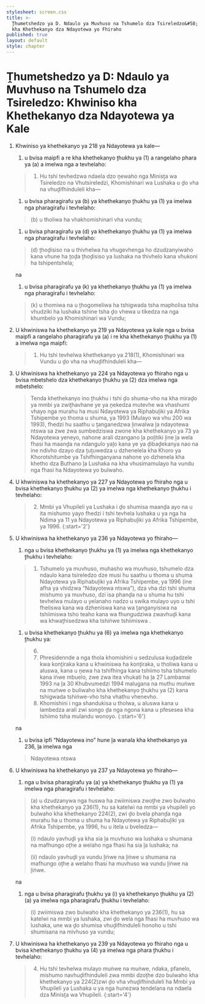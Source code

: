 ```yaml
---
stylesheet: screen.css
title: >-
  Ṱhumetshedzo ya D. Ndaulo ya Muvhuso na Tshumelo dza Tsireledzo&#58; Khwiniso
  kha Khethekanyo dza Ndayotewa yo Fhiraho
published: true
layout: default
style: chapter
---
```


# Ṱhumetshedzo ya D: Ndaulo ya Muvhuso na Tshumelo dza Tsireledzo: Khwiniso kha Khethekanyo dza Ndayotewa ya Kale

1.	Khwiniso ya khethekanyo ya 218 ya Ndayotewa ya kale—
	1.	u bvisa maipfi a re kha khethekanyo ṱhukhu ya (1) a rangelaho phara ya (a) a imelwa nga a tevhelaho:

	> 1.	Hu tshi tevhedzwa ndaela dzo ṋewaho nga Minisṱa wa Tsireledzo na Vhutsireledzi, Khomishinari wa Lushaka u ḓo vha na vhuḓifhinduleli kha—

	1.	u bvisa pharagirafu ya (b) ya khethekanyo ṱhukhu ya (1) ya imelwa nga pharagirafu i tevhelaho:

	> (b) u tholiwa ha vhakhomishinari vha vundu;

	1.	u bvisa pharagirafu ya (d) ya khethekanyo ṱhukhu ya (1) ya imelwa nga pharagirafu i tevhelaho:

	> (d) ṱhoḓisiso na u thivhelwa ha vhugevhenga ho dzudzanyiwaho kana vhune ha ṱoḓa ṱhoḓisiso ya lushaka na thivhelo kana vhukoni ha tshipentshela;
	
	na

	1.	u bvisa pharagirafu ya (k) ya khethekanyo ṱhukhu ya (1) ya imelwa nga pharagirafu i tevhelaho:

	> (k) u thomiwa na u ṱhogomeliwa ha tshigwada tsha mapholisa tsha vhudziki ha lushaka tshine tsha ḓo vhewa u tikedza na nga khumbelo ya Khomishinari wa Vundu;

2.	U khwiniswa ha khethekanyo ya 219 ya Ndayotewa ya kale nga u bvisa maipfi a rangelaho pharagirafu ya (a) i re kha khethekanyo ṱhukhu ya (1) a imelwa nga maipfi:

	> 1.	Hu tshi tevhelwa khethekanyo ya 218(1), Khomishinari wa Vundu u ḓo vha na vhuḓifhinduleli kha—

3.	U khwiniswa ha khethekanyo ya 224 ya Ndayotewa yo fhiraho nga u bvisa mbetshelo dza khethekanyo ṱhukhu ya (2) dza imelwa nga mbetshelo:

	> Tenda khethekanyo ino ṱhukhu i tshi ḓo shuma-vho na kha miraḓo ya mmbi ya zwiṱhavhane ye ya ṋekedza mutevhe wa vhashumi vhayo nga murahu ha musi Ndayotewa ya Riphabuḽiki ya Afrika Tshipembe yo thoma u shuma, ya 1993 (Mulayo wa vhu 200 wa 1993), fhedzi hu saathu u ṱanganedzwa ḽinwalwa ḽa ndayotewa ntswa sa zwe zwa sumbedziswa zwone kha khethekanyo ya 73 ya Ndayotewa yeneyo, nahone arali dzangano ḽa poḽitiki ḽine ḽa wela fhasi ha maanḓa na ndangulo yaḽo kana ye ya ḓibaḓekanya nao na ine ndivho dzayo dza ṱuṱuwedza u dzhenelela kha Khoro ya Khorotshitumbe ya Tshifhinganyana nahone yo dzhenela kha khetho dza Buthano ḽa Lushaka na kha vhusimamulayo ha vundu nga fhasi ha Ndayotewa yo bulwaho.

4.	U khwiniswa ha khethekanyo ya 227 ya Ndayotewa yo fhiraho nga u bvisa khethekanyo ṱhukhu ya (2) ya imelwa nga khethekanyo ṱhukhu i tevhelaho:

	> 2.	Mmbi ya Vhupileli ya Lushaka i ḓo shumisa maanḓa ayo na u ita mishumo yayo fhedzi i tshi tevhela lushaka u ya nga ha Ndima ya 11 ya Ndayotewa ya Riphabuḽiki ya Afrika Tshipembe, ya 1996.
	> {:start='2'}

5.	U khwiniswa ha khethekanyo ya 236 ya Ndayotewa yo fhiraho—
	1.	nga u bvisa khethekanyo ṱhukhu ya (1) ya imelwa nga khethekanyo        ṱhukhu i tevhelaho:

	> 1.	Tshumelo ya muvhuso, muhasho wa muvhuso, tshumelo dza ndaulo kana tsireledzo dze musi hu saathu u thoma u shuma Ndayotewa ya Riphabuḽiki ya Afrika Tshipembe, ya 1996 (ine afha ya vhidzwa “Ndayotewa ntswa”), dza vha dzi tshi shuma mishumo ya muvhuso, dzi isa phanḓa na u shuma hu tshi tevhelwa mulayo u yelanaho nadzo u swika mulayo uyo u tshi fheliswa kana wa dzheniswa kana wa ṱanganyisiwa na tshiimiswa tsho teaho kana wa fhungudziwa zwavhuḓi kana wa khwaṱhisedzwa kha tshiṅwe tshiimiswa .

	1.	u bvisa khethekanyo ṱhukhu ya (6) ya imelwa nga khethekanyo ṱhukhu ya:

	> 6.	
	>	1.	Phresidennde a nga thola khomishini u sedzulusa kuḓadzele kwa konṱiraka kana u khwiniswa ha konṱiraka, u tholiwa kana u aluswa, kana u ṋewa ha tshifhinga kana tshiimo tsha tshumelo kana iṅwe mbuelo, zwe zwa itea vhukati ha ḽa 27 Lambamai 1993 na ḽa 30 Khubvumedzi 1994 malugana na muthu muṅwe na muṅwe o buliwaho kha khethekanyo ṱhukhu ya (2) kana tshigwada tshiṅwe-vho tsha vhathu vhenevho.
	>	1.	Khomishini i nga shandukisa u tholwa, u aluswa kana u lambedza arali zwi songo ḓa nga ngona kana u pfesesea kha tshiimo tsha mulandu wonoyo.
	> {:start='6'}
	
	na

	1.	u bvisa ipfi “Ndayotewa ino” hune ḽa wanala kha khethekanyo ya 236,    ḽa imelwa nga
	
	> Ndayotewa ntswa

6.	U khwiniswa ha khethekanyo ya 237 ya Ndayotewa yo fhiraho—
	1.	nga u bvisa pharagirafu  ya (a) ya khethekanyo ṱhukhu ya (1) ya imelwa nga pharagirafu i tevhelaho:

	> (a) u dzudzanywa nga huswa ha zwiimiswa zwoṱhe zwo bulwaho kha khethekanyo ya 236(1), hu sa katelwi na mmbi ya vhupileli yo bulwaho kha khethekanyo 224(2), zwi ḓo bvela phanḓa nga murahu ha u thoma u shuma ha Ndayotewa ya Riphabuḽiki ya Afrika Tshipembe, ya 1996, hu u itela u bveledza—
	> 
	> (i) ndaulo yavhuḓi ya kha sia ḽa muvhuso wa lushaka u shumana na mafhungo oṱhe a welaho nga fhasi ha sia ḽa lushaka; na
	> 
	> (ii) ndaulo yavhuḓi ya vundu ḽiṅwe na ḽiṅwe u shumana na mafhungo oṱhe a welaho fhasi ha muvhuso wa vundu ḽiṅwe na ḽiṅwe.
	
	na

	1.	nga u bvisa pharagirafu  ṱhukhu ya (i) ya khethekanyo ṱhukhu ya (2)(a) ya imelwa nga pharagirafu  ṱhukhu i tevhelaho:

	> (i) zwiimiswa zwo bulwaho kha khethekanyo ya 236(1), hu sa katelwi na mmbi ya lushaka, zwi ḓo wela nga fhasi ha muvhuso wa lushaka, une wa ḓo shumisa vhuḓifhinduleli honoho u tshi shumisana na mivhuso ya vundu;

7.	U khwiniswa ha khethekanyo ya 239 ya Ndayotewa yo fhiraho nga u bvisa khethekanyo ṱhukhu ya (4) ya imelwa nga phara ṱhukhu i tevhelaho:

	> 4.	Hu tshi tevhelwa mulayo muṅwe na muṅwe, ndaka, pfanelo, mishumo navhuḓifhinduleli zwa mmbi dzoṱhe dzo bulwaho kha khethekanyo ya 224(2)zwi ḓo vha vhuḓifhinduleli ha Mmbi ya Vhupileli ya Lushaka u ya nga hunezwa tendelana na ndaela dza Minisṱa wa Vhupileli.
	> {:start='4'}
